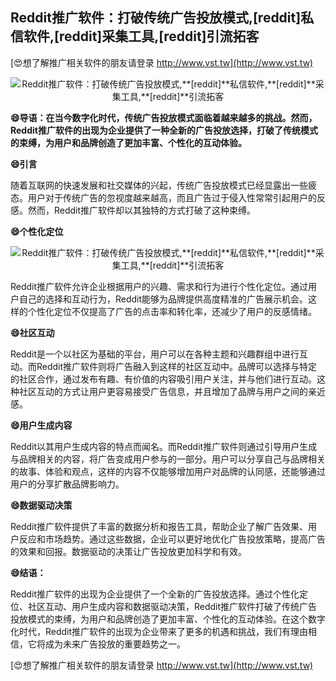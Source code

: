 ## **Reddit推广软件：打破传统广告投放模式,**[reddit]**私信软件,**[reddit]**采集工具,**[reddit]**引流拓客**

[😍想了解推广相关软件的朋友请登录 http://www.vst.tw](http://www.vst.tw)

 <center><img src="https://vst.tw/MP4/tuiguang/png/2.png" alt="Reddit推广软件：打破传统广告投放模式,**[reddit]**私信软件,**[reddit]**采集工具,**[reddit]**引流拓客"></center>

**😄导语：在当今数字化时代，传统广告投放模式面临着越来越多的挑战。然而，Reddit推广软件的出现为企业提供了一种全新的广告投放选择，打破了传统模式的束缚，为用户和品牌创造了更加丰富、个性化的互动体验。**

**😄引言**

随着互联网的快速发展和社交媒体的兴起，传统广告投放模式已经显露出一些疲态。用户对于传统广告的忽视度越来越高，而且广告过于侵入性常常引起用户的反感。然而，Reddit推广软件却以其独特的方式打破了这种束缚。

**😄个性化定位**

 <center><img src="https://vst.tw/MP4/tuiguang/png/7.png" alt="Reddit推广软件：打破传统广告投放模式,**[reddit]**私信软件,**[reddit]**采集工具,**[reddit]**引流拓客"></center>

Reddit推广软件允许企业根据用户的兴趣、需求和行为进行个性化定位。通过用户自己的选择和互动行为，Reddit能够为品牌提供高度精准的广告展示机会。这样的个性化定位不仅提高了广告的点击率和转化率，还减少了用户的反感情绪。

**😄社区互动**

Reddit是一个以社区为基础的平台，用户可以在各种主题和兴趣群组中进行互动。而Reddit推广软件则将广告融入到这样的社区互动中。品牌可以选择与特定的社区合作，通过发布有趣、有价值的内容吸引用户关注，并与他们进行互动。这种社区互动的方式让用户更容易接受广告信息，并且增加了品牌与用户之间的亲近感。

**😄用户生成内容**

Reddit以其用户生成内容的特点而闻名。而Reddit推广软件则通过引导用户生成与品牌相关的内容，将广告变成用户参与的一部分。用户可以分享自己与品牌相关的故事、体验和观点，这样的内容不仅能够增加用户对品牌的认同感，还能够通过用户的分享扩散品牌影响力。

**😄数据驱动决策**

Reddit推广软件提供了丰富的数据分析和报告工具，帮助企业了解广告效果、用户反应和市场趋势。通过这些数据，企业可以更好地优化广告投放策略，提高广告的效果和回报。数据驱动的决策让广告投放更加科学和有效。

**😄结语：**

Reddit推广软件的出现为企业提供了一个全新的广告投放选择。通过个性化定位、社区互动、用户生成内容和数据驱动决策，Reddit推广软件打破了传统广告投放模式的束缚，为用户和品牌创造了更加丰富、个性化的互动体验。在这个数字化时代，Reddit推广软件的出现为企业带来了更多的机遇和挑战，我们有理由相信，它将成为未来广告投放的重要趋势之一。

[😍想了解推广相关软件的朋友请登录 http://www.vst.tw](http://www.vst.tw)



